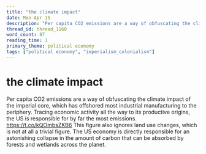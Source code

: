 ```yaml
---
title: "the climate impact"
date: Mon Apr 15
description: "Per capita CO2 emissions are a way of obfuscating the climate impact of the imperial core, which has offshored most industrial manufacturing to the periphery."
thread_id: thread_1160
word_count: 87
reading_time: 1
primary_theme: political economy
tags: ["political economy", "imperialism_colonialism"]
---
```


# the climate impact

Per capita CO2 emissions are a way of obfuscating the climate impact of the imperial core, which has offshored most industrial manufacturing to the periphery. Tracing economic activity all the way to its productive origins, the US is responsible for by far the most emissions. https://t.co/kQOmbsZKB6 This figure also ignores land use changes, which is not at all a trivial figure. The US economy is directly responsible for an astonishing collapse in the amount of carbon that can be absorbed by forests and wetlands across the planet.
